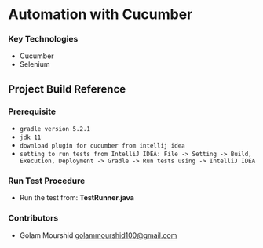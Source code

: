 # Automation with Cucumber

### Key Technologies

* Cucumber
* Selenium


## Project Build Reference
### Prerequisite

* `gradle version 5.2.1`
* `jdk 11`
* `download plugin for cucumber from intellij idea`
* `setting to run tests from IntelliJ IDEA: File -> Setting -> Build, Execution, Deployment -> Gradle -> Run tests using -> IntelliJ IDEA`

### Run Test Procedure

* Run the test from: **TestRunner.java**


### Contributors

* Golam Mourshid <golammourshid100@gmail.com>
